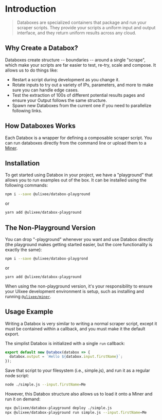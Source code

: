 # Introduction

> Databoxes are specialized containers that package and run your scraper scripts. They provide your scripts a uniform input and output interface, and they return uniform results across any cloud.

## Why Create a Databox?

Databoxes create structure -- boundaries -- around a single "scrape", which make your scripts are far easier to test, re-try, scale and compose. It allows us to do things like:

- Restart a script during development as you change it.
- Rotate inputs to try out a variety of IPs, parameters, and more to make sure you can handle edge cases.
- Test the extraction of 100s of different potential results pages and ensure your Output follows the same structure.
- Spawn new Databoxes from the current one if you need to parallelize following links.

## How Databoxes Works

Each Databox is a wrapper for defining a composable scraper script. You can run databoxes directly from the command line or upload them to a [Miner](/docs/miner).

## Installation

To get started using Databox in your project, we have a "playground" that allows you to run examples out of the box. It can be installed using the following commands:

```bash
npm i --save @ulixee/databox-playground
```

or

```bash
yarn add @ulixee/databox-playground
```

## The Non-Playground Version

You can drop "-playground" whenever you want and use Databox directly (the playground makes getting started easier, but the core functionality is exactly the same):


```bash
npm i --save @ulixee/databox-playgrond
```

or

```bash
yarn add @ulixee/databox-playground
```

When using the non-playground version, it's your responsibility to ensure your Ulixee development environment is setup, such as installing and running [`@ulixee/miner`](/docs/miner).

## Usage Example

Writing a Databox is very similar to writing a normal scraper script, except it must be contained within a callback, and you must make it the default export.

The simplist Databox is initialized with a single `run` callback:

```js
export default new Databox(databox => {
  databox.output = `Hello ${databox.input.firstName}`;
});
```

Save that script to your filesystem (i.e., simple.js), and run it as a regular node script:

```bash
node ./simple.js --input.firstName=Me
```

However, this Databox structure also allows us to load it onto a Miner and run it on demand:

```bash
npx @ulixee/databox-playground deploy ./simple.js
npx @ulixee/databox-playground run simple.js --input.firstName=Me

```
